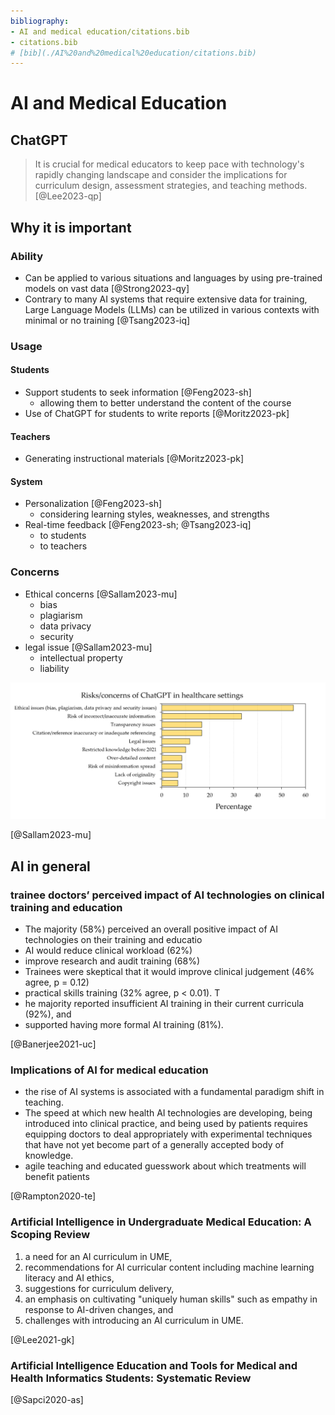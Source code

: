 ```yaml
---
bibliography: 
- AI and medical education/citations.bib
- citations.bib
# [bib](./AI%20and%20medical%20education/citations.bib)
---
```


# AI and Medical Education

## ChatGPT

> It is crucial for medical educators to keep pace with technology's rapidly changing landscape and consider the implications for curriculum design, assessment  strategies, and teaching methods. [@Lee2023-qp]

## Why it is important

### Ability

- Can be applied to various situations and languages by using pre-trained models on vast data [@Strong2023-qy]
- Contrary to many AI systems that require extensive data for training, Large Language Models (LLMs) can be utilized in various contexts with minimal or no training [@Tsang2023-iq]

### Usage

#### Students

- Support students to seek information [@Feng2023-sh]
  - allowing them to better understand the content of the course
- Use of ChatGPT for students to write reports [@Moritz2023-pk]

#### Teachers

- Generating instructional materials [@Moritz2023-pk]

#### System

- Personalization [@Feng2023-sh]
  - considering learning styles, weaknesses, and strengths
- Real-time feedback [@Feng2023-sh; @Tsang2023-iq]
  - to students
  - to teachers

### Concerns

- Ethical concerns [@Sallam2023-mu]
  - bias
  - plagiarism
  - data privacy
  - security
- legal issue [@Sallam2023-mu]
  - intellectual property
  - liability

![](AI%20and%20medical%20education/2023-05-29-09-14-56.png)

[@Sallam2023-mu]

## AI in general

### trainee doctors’ perceived impact of AI technologies on clinical training and education

- The majority (58%) perceived an overall positive impact of AI technologies on their training and educatio 
- AI would reduce clinical workload (62%) 
- improve research and audit training (68%)
- Trainees were skeptical that it would improve clinical judgement (46% agree, p = 0.12)
- practical skills training (32% agree, p < 0.01). T
- he majority reported insufficient AI training in their current curricula (92%), and
- supported having more formal AI training (81%).

[@Banerjee2021-uc]

### Implications of AI for medical education

- the rise of AI systems is associated with a fundamental paradigm shift in teaching.
- The speed at which new health AI technologies are developing, being introduced into clinical practice, and being used by patients requires equipping doctors to deal appropriately with experimental techniques that have not yet become part of a generally accepted body of knowledge.
- agile teaching and educated guesswork about which treatments will benefit patients

[@Rampton2020-te]

### Artificial Intelligence in Undergraduate Medical Education: A Scoping Review

1) a need for an AI curriculum in UME,
2) recommendations for AI curricular content including machine learning literacy and AI ethics,
3) suggestions for curriculum delivery,
4) an emphasis on cultivating "uniquely human skills" such as empathy in response to AI-driven changes, and
5) challenges with introducing an AI curriculum in UME.

[@Lee2021-gk]

### Artificial Intelligence Education and Tools for Medical and Health Informatics Students: Systematic Review

[@Sapci2020-as]

